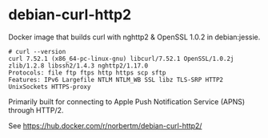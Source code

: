 # debian-curl-http2
Docker image that builds curl with nghttp2 &amp; OpenSSL 1.0.2 in debian:jessie.

```
# curl --version
curl 7.52.1 (x86_64-pc-linux-gnu) libcurl/7.52.1 OpenSSL/1.0.2j zlib/1.2.8 libssh2/1.4.3 nghttp2/1.17.0
Protocols: file ftp ftps http https scp sftp 
Features: IPv6 Largefile NTLM NTLM_WB SSL libz TLS-SRP HTTP2 UnixSockets HTTPS-proxy 
```

Primarily built for connecting to Apple Push Notification Service (APNS) through HTTP/2.

See https://hub.docker.com/r/norbertm/debian-curl-http2/
